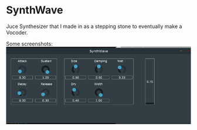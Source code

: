 # SynthWave
Juce Synthesizer that I made in as a stepping stone to eventually make a Vocoder.

Some screenshots:
![Proof](/images/Proof.PNG)
